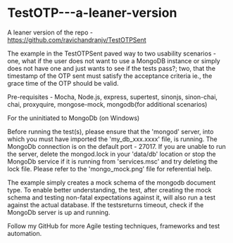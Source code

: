 # TestOTP---a-leaner-version
A leaner version of the repo - https://github.com/ravichandranjv/TestOTPSent

The example in the TestOTPSent paved way to two usability scenarios - one, what if the user does not want to use a MongoDB instance or simply does not have one and just wants to see if the tests pass?; two, that the timestamp of the OTP sent must satisfy the acceptance criteria ie., the grace time of the OTP should be valid. 

Pre-requisites - Mocha, Node.js, express, supertest, sinonjs, sinon-chai, chai, proxyquire, mongose-mock, mongodb(for additional scenarios)

For the uninitiated to MongoDb (on Windows)

Before running the test(s), please ensure that the 'mongod' server, into which you must have imported the 'my_db_xxx.xxxx' file, is running. The MongoDb connection is on the default port - 27017. If you are unable to run the server, delete the mongod.lock in your 'data/db' location or stop the MongoDb service if it is running from 'services.msc' and try deleting the lock file. Please refer to the 'mongo_mock.png' file for referential help.

The example simply creates a mock schema of the mongodb document type. To enable better understanding, the test, after creating the mock schema and testing non-fatal expectations against it, will also run a test against the actual database. If the testsreturns timeout, check if the MongoDb server is up and running.

Follow my GitHub for more Agile testing techniques, frameworks and test automation.
